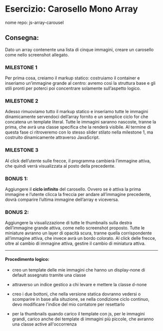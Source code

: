 # Esercizio: **Carosello Mono Array**
nome repo: js-array-carousel

## **Consegna:**
Dato un array contenente una lista di cinque immagini, creare un carosello come nello screenshot allegato.
### **MILESTONE 1**
Per prima cosa, creiamo il markup statico: costruiamo il container e inseriamo un’immagine grande al centro: avremo così la struttura base e gli stili pronti per poterci poi concentrare solamente sull’aspetto logico.
### **MILESTONE 2**
Adesso rimuoviamo tutto il markup statico e inseriamo tutte le immagini dinamicamente servendoci dell’array fornito e un semplice ciclo for che concatena un template literal.
Tutte le immagini saranno nascoste, tranne la prima, che avrà una classe specifica che la renderà visibile.
Al termine di questa fase ci ritroveremo con lo stesso slider stilato nella milestone 1, ma costruito dinamicamente attraverso JavaScript.
### **MILESTONE 3**
Al click dell’utente sulle frecce, il programma cambierà l’immagine attiva, che quindi verrà visualizzata al posto della precedente.
### **BONUS 1:**
Aggiungere il **ciclo infinito** del carosello. Ovvero se è attiva la prima immagine e l’utente clicca la freccia per andare all’immagine precedente, dovrà comparire l’ultima immagine dell’array e viceversa.
### **BONUS 2:**
Aggiungere la visualizzazione di tutte le thumbnails sulla destra dell’immagine grande attiva, come nello screenshot proposto. Tutte le miniature avranno un layer di opacità scura, tranne quella corrispondente all’immagine attiva, che invece avrà un bordo colorato.
Al click delle frecce, oltre al cambio di immagine attiva, gestire il cambio di miniatura attiva.

---

#### Procedimento logico:

- creo un template delle mie immagini che hanno un display-none di default assegnato tramite una classe

- attraverso un indice gestico a chi levare e mettere la classe d-none

- creo i due bottoni, che nella versione statica dovranno vedersi o scomparire in base alla situzione, se nella condizione ciclo continuo, devo modificare l'indice del mio contatore per resettarlo

- per la thumbnails quando carico il template con js, per le immagini grandi, carico anche dei template di immagini più piccole, che avranno una classe active all'occorrenza
